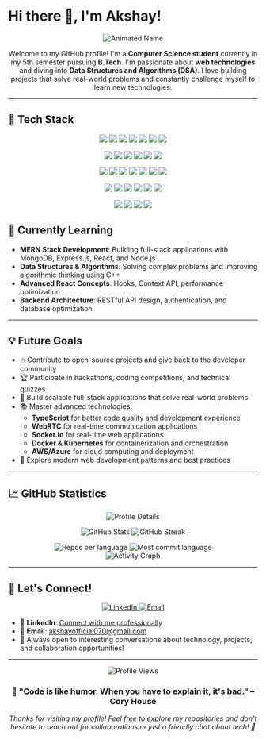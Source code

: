 # Hi there 👋, I'm Akshay!

<div align="center">
  <img src="https://readme-typing-svg.demolab.com?font=Fira+Code&size=36&pause=1000&color=F78C6C&width=600&center=true&lines=Hi+there,+I'm+Akshay!+%F0%9F%91%8B;Computer+Science+Student;Full+Stack+Developer;Problem+Solver" alt="Animated Name" />
</div>

<p align="center">
  Welcome to my GitHub profile! I'm a <strong>Computer Science student</strong> currently in my 5th semester pursuing <strong>B.Tech</strong>. I'm passionate about <strong>web technologies</strong> and diving into <strong>Data Structures and Algorithms (DSA)</strong>. I love building projects that solve real-world problems and constantly challenge myself to learn new technologies.
</p>

---

## 🚀 Tech Stack

<p align="center">
  <img src="https://img.shields.io/badge/TypeScript-3178C6?style=for-the-badge&logo=typescript&logoColor=white" />
  <img src="https://img.shields.io/badge/JavaScript-F7DF1E?style=for-the-badge&logo=javascript&logoColor=black" />
  <img src="https://img.shields.io/badge/Python-3776AB?style=for-the-badge&logo=python&logoColor=white" />
  <img src="https://img.shields.io/badge/C++-00599C?style=for-the-badge&logo=c%2b%2b&logoColor=white" />
  <img src="https://img.shields.io/badge/C-A8B9CC?style=for-the-badge&logo=c&logoColor=black" />
  <img src="https://img.shields.io/badge/HTML5-E34F26?style=for-the-badge&logo=html5&logoColor=white" />
  <img src="https://img.shields.io/badge/CSS3-1572B6?style=for-the-badge&logo=css3&logoColor=white" />
</p>

<p align="center">
  <img src="https://img.shields.io/badge/React-61DAFB?style=for-the-badge&logo=react&logoColor=black" />
  <img src="https://img.shields.io/badge/Next.js-000000?style=for-the-badge&logo=next.js&logoColor=white" />
  <img src="https://img.shields.io/badge/Node.js-339933?style=for-the-badge&logo=node.js&logoColor=white" />
  <img src="https://img.shields.io/badge/Express.js-000000?style=for-the-badge&logo=express&logoColor=white" />
  <img src="https://img.shields.io/badge/MongoDB-47A248?style=for-the-badge&logo=mongodb&logoColor=white" />
  <img src="https://img.shields.io/badge/Material--UI-0081CB?style=for-the-badge&logo=material-ui&logoColor=white" />
</p>

<p align="center">
  <img src="https://img.shields.io/badge/Tailwind_CSS-38B2AC?style=for-the-badge&logo=tailwind-css&logoColor=white" />
  <img src="https://img.shields.io/badge/Bootstrap-7952B3?style=for-the-badge&logo=bootstrap&logoColor=white" />
  <img src="https://img.shields.io/badge/Redux-764ABC?style=for-the-badge&logo=redux&logoColor=white" />
  <img src="https://img.shields.io/badge/JWT-000000?style=for-the-badge&logo=jsonwebtokens&logoColor=white" />
  <img src="https://img.shields.io/badge/Axios-5A29E4?style=for-the-badge&logo=axios&logoColor=white" />
  <img src="https://img.shields.io/badge/Mongoose-880000?style=for-the-badge&logo=mongoose&logoColor=white" />
  <img src="https://img.shields.io/badge/Bcrypt-4A90E2?style=for-the-badge&logo=nodejs&logoColor=white" />
</p>

<p align="center">
  <img src="https://img.shields.io/badge/Auth.js-EB5424?style=for-the-badge&logo=auth0&logoColor=white" />
  <img src="https://img.shields.io/badge/CORS-FF6B6B?style=for-the-badge&logo=javascript&logoColor=white" />
  <img src="https://img.shields.io/badge/RESTful_API-02569B?style=for-the-badge&logo=fastapi&logoColor=white" />
  <img src="https://img.shields.io/badge/Git-F05032?style=for-the-badge&logo=git&logoColor=white" />
  <img src="https://img.shields.io/badge/GitHub-181717?style=for-the-badge&logo=github&logoColor=white" />
  <img src="https://img.shields.io/badge/Postman-FF6C37?style=for-the-badge&logo=postman&logoColor=white" />
</p>

<p align="center">
  <img src="https://img.shields.io/badge/VS%20Code-007ACC?style=for-the-badge&logo=visual-studio-code&logoColor=white" />
  <img src="https://img.shields.io/badge/Figma-F24E1E?style=for-the-badge&logo=figma&logoColor=white" />
  <img src="https://img.shields.io/badge/WSL-4D4D4D?style=for-the-badge&logo=windows-terminal&logoColor=white" />
  <img src="https://img.shields.io/badge/Redux_Toolkit-764ABC?style=for-the-badge&logo=redux&logoColor=white" />
</p>

## 🌱 Currently Learning

- **MERN Stack Development**: Building full-stack applications with MongoDB, Express.js, React, and Node.js
- **Data Structures & Algorithms**: Solving complex problems and improving algorithmic thinking using C++
- **Advanced React Concepts**: Hooks, Context API, performance optimization
- **Backend Architecture**: RESTful API design, authentication, and database optimization

---

## 💡 Future Goals

- 🔥 Contribute to open-source projects and give back to the developer community
- 🏆 Participate in hackathons, coding competitions, and technical quizzes
- 🚀 Build scalable full-stack applications that solve real-world problems
- 📚 Master advanced technologies:
  - **TypeScript** for better code quality and development experience
  - **WebRTC** for real-time communication applications
  - **Socket.io** for real-time web applications
  - **Docker & Kubernetes** for containerization and orchestration
  - **AWS/Azure** for cloud computing and deployment
- 🎯 Explore modern web development patterns and best practices

---


## 📈 GitHub Statistics

<div align="center">
  <img src="https://github-profile-summary-cards.vercel.app/api/cards/profile-details?username=Akshayshahi900&theme=radical" alt="Profile Details"/>
</div>

<p align="center">
  <img src="https://github-readme-stats.vercel.app/api?username=Akshayshahi900&show_icons=true&theme=radical&count_private=true" alt="GitHub Stats"/>
  <img src="https://github-readme-streak-stats.herokuapp.com/?user=Akshayshahi900&theme=radical" alt="GitHub Streak"/>
</p>

<div align="center">
  <img src="https://github-profile-summary-cards.vercel.app/api/cards/repos-per-language?username=Akshayshahi900&theme=radical" alt="Repos per language"/>
  <img src="https://github-profile-summary-cards.vercel.app/api/cards/most-commit-language?username=Akshayshahi900&theme=radical" alt="Most commit language"/>
</div>

<div align="center">
  <img src="https://github-readme-activity-graph.vercel.app/graph?username=Akshayshahi900&bg_color=1A1B27&color=F78C6C&line=F78C6C&point=FFFFFF&area=true&hide_border=true" alt="Activity Graph"/>
</div>

---


## 🤝 Let's Connect!

<div align="center">
  <a href="https://www.linkedin.com/in/akshay-shahi-5815602a7" target="_blank">
    <img src="https://img.shields.io/badge/LinkedIn-0077B5?style=for-the-badge&logo=linkedin&logoColor=white" alt="LinkedIn"/>
  </a>
  <a href="mailto:akshayofficial070@gmail.com">
    <img src="https://img.shields.io/badge/Email-D14836?style=for-the-badge&logo=gmail&logoColor=white" alt="Email"/>
  </a>
</div>

- 💼 **LinkedIn**: [Connect with me professionally](https://www.linkedin.com/in/akshay-shahi-5815602a7)
- 📧 **Email**: akshayofficial070@gmail.com
- 💬 Always open to interesting conversations about technology, projects, and collaboration opportunities!

---

<div align="center">
  <img src="https://komarev.com/ghpvc/?username=Akshayshahi900&label=Profile%20Views&color=F78C6C&style=for-the-badge" alt="Profile Views"/>
</div>

<div align="center">
  <h3>💫 "Code is like humor. When you have to explain it, it's bad." – Cory House</h3>
  <p><em>Thanks for visiting my profile! Feel free to explore my repositories and don't hesitate to reach out for collaborations or just a friendly chat about tech! 🚀</em></p>
</div>
